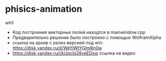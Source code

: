 # phisics-animation

wh1:
  - Код построения векторных полей находтся в mainwindow.cpp
  - Предварительно решение было построено с помощью WolframAlpha
  - ссылка на архив с релиз версией под win: https://disk.yandex.ru/d/WeYlWtYGImRn0w
  - https://disk.yandex.ru/i/kUpclq28yeEDsw ссылка на видео
